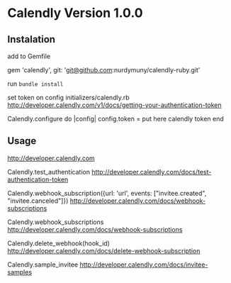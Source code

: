 # Calendly Version 1.0.0

Instalation
--------------
add to Gemfile

gem 'calendly', git: 'git@github.com:nurdymuny/calendly-ruby.git'

run `bundle install`

set token on config initializers/calendly.rb
http://developer.calendly.com/v1/docs/getting-your-authentication-token

Calendly.configure do |config|
  config.token = put here calendly token
end

Usage
--------------
http://developer.calendly.com

Calendly.test_authentication
http://developer.calendly.com/docs/test-authentication-token

Calendly.webhook_subscription({url: 'url', events: ["invitee.created", "invitee.canceled"]})
http://developer.calendly.com/docs/webhook-subscriptions

Calendly.webhook_subscriptions
http://developer.calendly.com/docs/webhook-subscriptions

Calendly.delete_webhook(hook_id)
http://developer.calendly.com/docs/delete-webhook-subscription

Calendly.sample_invitee
http://developer.calendly.com/docs/invitee-samples

